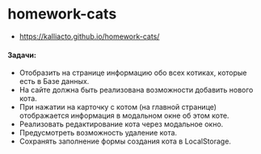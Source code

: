 # homework-cats  
- https://kalliacto.github.io/homework-cats/

#### Задачи:
- Отобразить на странице информацию обо всех котиках, которые есть в Базе данных. 
- На сайте должна быть реализована возможности добавить нового кота.
- При нажатии на карточку с котом (на главной странице) отображается информация в модальном окне об этом коте. 
- Реализовать редактирование кота через модальное окно. 
- Предусмотреть возможность удаление кота. 
- Сохранять заполнение формы создания кота в LocalStoragе.
